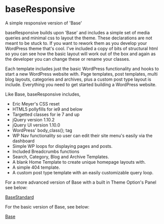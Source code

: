 baseResponsive
==============

A simple responsive version of 'Base'

baseResponsive builds upon 'Base' and includes a simple set of media queries and minimal css to layout the theme. These declarations are not meant to be stuck to. If you want to rework them as you develop your WordPress theme that's cool. I've included a copy of bits of structural html so you can see how the basic layout will work out of the box and again as the developer you can change these or rename your classes. 

Each template includes just the basic WordPress functionality and hooks to start a new WordPress website with. Page templates, post templates, multi blog layouts, categories and archives, plus a custom post type layout is include. Everything you need to get started building a WordPress website.

Like Base, baseResponsive includes,

- Eric Meyer's CSS reset
- HTML5 pollyfills for ie9 and below
- Targetted classes for ie 7 and up
- jQuery version 1.10.2
- jQuery UI version 1.10.0
- WordPress' body_class(); tag
- WP Nav functionality so user can edit their site menu's easily via the dashboard
- Simple WP loops for displaying pages and posts. 
- Included Breadcrumbs functions
- Search, Category, Blog and Archive Templates.
- A blank Home Template to create unique homepage layouts with.
- A simple 404 template.
- A custom post type template with an easily customizable query loop. 

For a more advanced version of Base with a built in Theme Option's Panel see below:

<a href="https://github.com/benbuildsstuff/BaseStandard" title="BaseStandard">BaseStandard</a>

For the basic version of Base, see below:

<a href="https://github.com/benbuildsstuff/Base" title="Base">Base</a>
